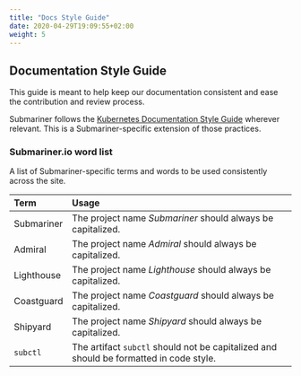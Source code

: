 ```yaml
---
title: "Docs Style Guide"
date: 2020-04-29T19:09:55+02:00
weight: 5
---
```


## Documentation Style Guide

This guide is meant to help keep our documentation consistent and ease the
contribution and review process.

Submariner follows the [Kubernetes Documentation Style Guide][kube docs guide]
wherever relevant. This is a Submariner-specific extension of those practices.

### Submariner.io word list

A list of Submariner-specific terms and words to be used consistently across
the site.

Term | Usage
:--- | :----
Submariner | The project name *Submariner* should always be capitalized.
Admiral | The project name *Admiral* should always be capitalized.
Lighthouse | The project name *Lighthouse* should always be capitalized.
Coastguard | The project name *Coastguard* should always be capitalized.
Shipyard | The project name *Shipyard* should always be capitalized.
`subctl` | The artifact `subctl` should not be capitalized and should be formatted in code style.

[kube docs guide]: https://kubernetes.io/docs/contribute/style/style-guide
